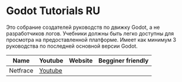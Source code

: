 # Godot Tutorials RU     
Это собрание создателей руководств по движку Godot, а не разработчиков логов. Учебники должны быть легко доступны для просмотра на предоставленной платформе. Имеет как минимум 3 руководства по последней основной версии Godot.         
     
| Name          | Youtube | Website | Begginer friendly |    
| --- | --- | --- | --- |    
| Netfrace              | [Youtube](https://www.youtube.com/channel/UCzvuZNKEhRA2OqAgyvauN8A) |   |   |    
